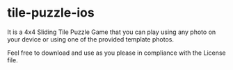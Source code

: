 tile-puzzle-ios
===============
It is a 4x4 Sliding Tile Puzzle Game that you can play using any photo on your device or using one of the provided template photos.

Feel free to download and use as you please in compliance with the License file.

